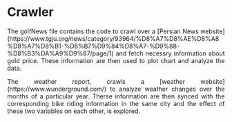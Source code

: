 # Crawler
<p align="justify">The golfNews file contains the code to crawl over a [Persian News website](https://www.tgju.org/news/category/93964/%D8%A7%D8%AE%D8%A8%D8%A7%D8%B1-%D8%B7%D9%84%D8%A7-%D9%88-%D8%B3%DA%A9%D9%87/page/1) and fetch necessry information about gold price. 
  These information are then used to plot chart and analyze the data.</p>

<p align="justify">The weather report, crawls a [weather website](https://www.wunderground.com/) to analyze weather changes over the months of a particular year.
Therse information are then synced with the corresponding bike riding information in the same city and the effect of these two variables on each other, is explored.</p>
